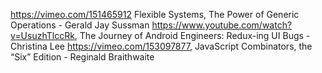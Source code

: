 https://vimeo.com/151465912 Flexible Systems, The Power of Generic Operations - Gerald Jay Sussman 
https://www.youtube.com/watch?v=UsuzhTlccRk, The Journey of Android Engineers: Redux-ing UI Bugs - Christina Lee
https://vimeo.com/153097877, JavaScript Combinators, the “Six” Edition - Reginald Braithwaite
